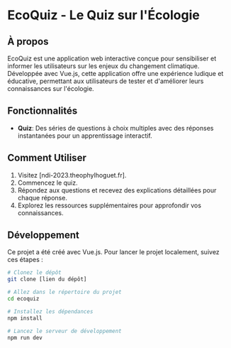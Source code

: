 # EcoQuiz - Le Quiz sur l'Écologie

## À propos

EcoQuiz est une application web interactive conçue pour sensibiliser et informer les utilisateurs sur les enjeux du changement climatique. Développée avec Vue.js, cette application offre une expérience ludique et éducative, permettant aux utilisateurs de tester et d'améliorer leurs connaissances sur l'écologie.

## Fonctionnalités

- **Quiz**: Des séries de questions à choix multiples avec des réponses instantanées pour un apprentissage interactif.

## Comment Utiliser

1. Visitez [ndi-2023.theophylhoguet.fr].
2. Commencez le quiz.
3. Répondez aux questions et recevez des explications détaillées pour chaque réponse.
4. Explorez les ressources supplémentaires pour approfondir vos connaissances.

## Développement

Ce projet a été créé avec Vue.js. Pour lancer le projet localement, suivez ces étapes :

```bash
# Clonez le dépôt
git clone [lien du dépôt]

# Allez dans le répertoire du projet
cd ecoquiz

# Installez les dépendances
npm install

# Lancez le serveur de développement
npm run dev
